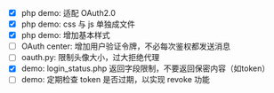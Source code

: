 - [x] php demo: 适配 OAuth2.0
- [x] php demo: css 与 js 单独成文件
- [x] php demo: 增加基本样式
- [ ] OAuth center: 增加用户验证令牌，不必每次鉴权都发送消息
- [ ] oauth.py: 限制头像大小，过大拒绝代理
- [x] demo: login_status.php 返回字段限制，不要返回保密内容（如token）
- [ ] demo: 定期检查 token 是否过期，以实现 revoke 功能
